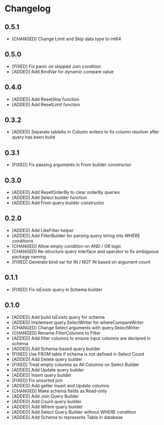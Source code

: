 # Changelog

## 0.5.1

- [CHANGED] Change Limit and Skip data type to int64

## 0.5.0

- [FIXED] Fix panic on skipped Join condition
- [ADDED] Add BindVar for dynamic compare value

## 0.4.0

- [ADDED] Add ResetSkip function
- [ADDED] Add ResetLimit function

## 0.3.2

- [ADDED] Separate tableAs in Column writers to fix column resolver after query has been build

## 0.3.1

- [FIXED] Fix passing arguments in From builder constructor

## 0.3.0

- [ADDED] Add ResetOrderBy to clear orderBy queries
- [ADDED] Add Select builder function
- [ADDED] Add From query builder constructor

## 0.2.0

- [ADDED] Add LikeFilter helper
- [ADDED] Add FilterBuilder for parsing query string into WHERE conditions
- [CHANGED] Allow empty condition on AND / OR logic
- [CHANGED] Re-structure query interface and operator to fix ambiguous package naming 
- [FIXED] Generate bind var for IN / NOT IN based on argument count

## 0.1.1

- [FIXED] Fix isExists query in Schema builder

## 0.1.0

- [ADDED] Add build IsExists query for schema
- [ADDED] Implement query.SelectWriter for whereCompareWriter
- [CHANGED] Change Select arguments with query.SelectWriter
- [CHANGED] Rename FilterColumns to Filter
- [ADDED] Add filter columns to ensure input columns are declared in schema
- [ADDED] Add Schema-based query builder
- [FIXED] Use FROM table if schema is not defined in Select Count
- [ADDED] Add Delete query builder
- [FIXED] Treat empty columns as All Columns on Select Builder
- [ADDED] Add Update query builder
- [ADDED] Insert query builder
- [FIXED] Fix unsorted join
- [ADDED] Add getter Insert and Update columns
- [CHANGED] Make schema fields as Read-only
- [ADDED] Add Join Query Builder
- [ADDED] Add Count query builder
- [ADDED] Add Where query builder
- [ADDED] Add Select Query Builder without WHERE condition
- [ADDED] Add Schema to represents Table in database
